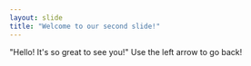 ```yaml
---
layout: slide
title: "Welcome to our second slide!"
---
```

"Hello! It's so great to see you!"
Use the left arrow to go back!
